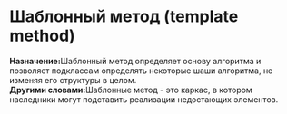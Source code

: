 <h1 style="text-aling: center;">Шаблонный метод (template method)</h1>

<b>Назначение:</b>Шаблонный метод определяет основу алгоритма и позволяет подклассам определять некоторые шаши алгоритма, не изменяя его структуры в целом.
<br>
<b>Другими словами:</b>Шаблонные метод - это каркас, в котором наследники могут подставить реализации недостающих элементов.

